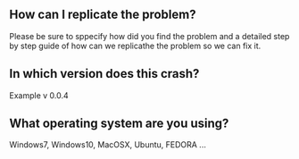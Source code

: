 ## How can I replicate the problem?

Please be sure to sppecify how did you find the problem and a detailed step by step guide of how can we replicathe the problem so we can fix it.

## In which version does this crash?
Example v 0.0.4

## What operating system are you using?
Windows7, Windows10, MacOSX, Ubuntu, FEDORA ...
